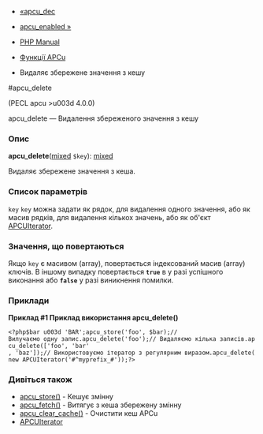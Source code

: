 - [«apcu_dec](function.apcu-dec.md)
- [apcu_enabled »](function.apcu-enabled.md)

- [PHP Manual](index.md)
- [Функції APCu](ref.apcu.md)
- Видаляє збережене значення з кешу

#apcu_delete

(PECL apcu \>u003d 4.0.0)

apcu_delete — Видалення збереженого значення з кешу

### Опис

**apcu_delete**([mixed](language.types.declarations.md#language.types.declarations.mixed)
`$key`):
[mixed](language.types.declarations.md#language.types.declarations.mixed)

Видаляє збережене значення з кеша.

### Список параметрів

`key`
`key` можна задати як рядок, для видалення одного значення, або як
масив рядків, для видалення кількох значень, або як об'єкт
[APCUIterator](class.apcuiterator.md).

### Значення, що повертаються

Якщо `key` є масивом (array), повертається індексований
масив (array) ключів. В іншому випадку повертається **`true`** в
у разі успішного виконання або **`false`** у разі виникнення
помилки.

### Приклади

**Приклад #1 Приклад використання **apcu_delete()****

` <?php$bar u003d 'BAR';apcu_store('foo', $bar);//Вилучаємо одну запис.apcu_delete('foo');// Видаляємо кілька записів.apcu_delete(['foo', 'bar' , 'baz']);// Використовуємо ітератор з регулярним виразом.apcu_delete(new APCUIterator('#^myprefix_#'));?> `

### Дивіться також

- [apcu_store()](function.apcu-store.md) - Кешує змінну
- [apcu_fetch()](function.apcu-fetch.md) - Витягує з кеша
збережену змінну
- [apcu_clear_cache()](function.apcu-clear-cache.md) - Очистити кеш
APCu
- [APCUIterator](class.apcuiterator.md)
